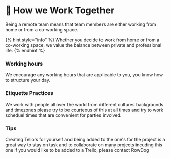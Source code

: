 # 🤝 How we Work Together

Being a remote team means that team members are either working from home or from a co-working space.

{% hint style="info" %}
Whether you decide to work from home or from a co-working space, we value the balance between private and professional life.
{% endhint %}

### Working hours

We encourage any working hours that are applicable to you, you know how to structure your day.

### Etiquette Practices

We work with people all over the world from different cultures backgrounds and timezones please try to be courteous of this at all times and try to work scheduel times that are convenient for parties involved.

### Tips

Creating Tello's for yourself and being added to the one's for the project is a great way to stay on task and to collaborate on many projects incuding this one if you would like to be added to a Trello, please contact RowDog
